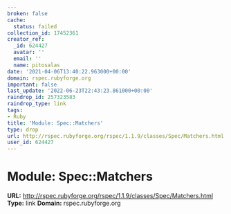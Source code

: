 ```yaml
---
broken: false
cache:
  status: failed
collection_id: 17452361
creator_ref:
  _id: 624427
  avatar: ''
  email: ''
  name: pitosalas
date: '2021-04-06T13:40:22.963000+00:00'
domain: rspec.rubyforge.org
important: false
last_update: '2022-06-23T22:43:23.861000+00:00'
raindrop_id: 257323583
raindrop_type: link
tags:
- Ruby
title: 'Module: Spec::Matchers'
type: drop
url: http://rspec.rubyforge.org/rspec/1.1.9/classes/Spec/Matchers.html
user_id: 624427
---
```


# Module: Spec::Matchers

**URL:** http://rspec.rubyforge.org/rspec/1.1.9/classes/Spec/Matchers.html
**Type:** link
**Domain:** rspec.rubyforge.org
